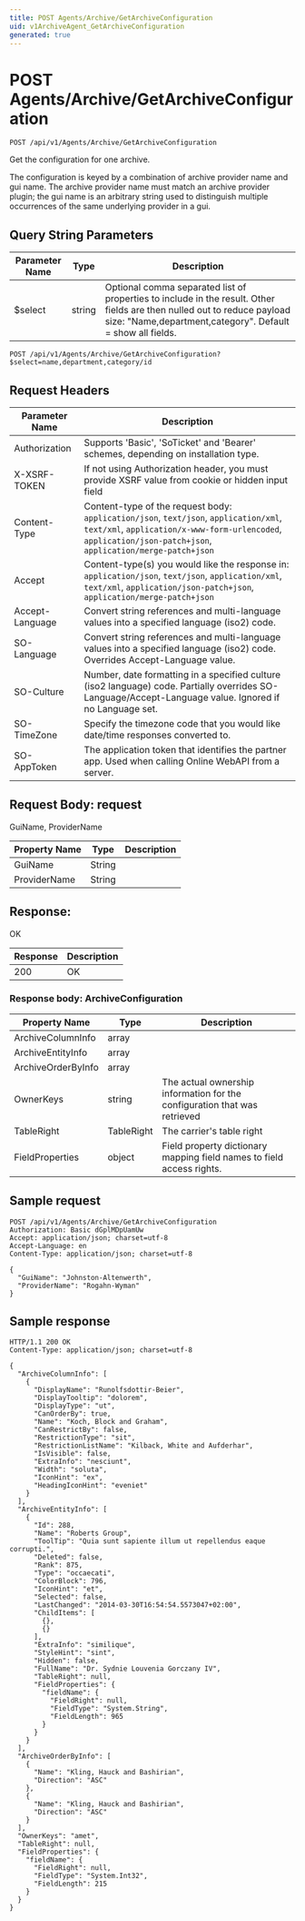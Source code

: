 ```yaml
---
title: POST Agents/Archive/GetArchiveConfiguration
uid: v1ArchiveAgent_GetArchiveConfiguration
generated: true
---
```


# POST Agents/Archive/GetArchiveConfiguration

```http
POST /api/v1/Agents/Archive/GetArchiveConfiguration
```

Get the configuration for one archive.


The configuration is keyed by a combination of archive provider name and gui name. The archive provider name must match an archive provider plugin; the gui name is an arbitrary string used to distinguish multiple occurrences of the same underlying provider in a gui.






## Query String Parameters

| Parameter Name | Type |  Description |
|----------------|------|--------------|
| $select | string |  Optional comma separated list of properties to include in the result. Other fields are then nulled out to reduce payload size: "Name,department,category". Default = show all fields. |

```http
POST /api/v1/Agents/Archive/GetArchiveConfiguration?$select=name,department,category/id
```


## Request Headers

| Parameter Name | Description |
|----------------|-------------|
| Authorization  | Supports 'Basic', 'SoTicket' and 'Bearer' schemes, depending on installation type. |
| X-XSRF-TOKEN   | If not using Authorization header, you must provide XSRF value from cookie or hidden input field |
| Content-Type | Content-type of the request body: `application/json`, `text/json`, `application/xml`, `text/xml`, `application/x-www-form-urlencoded`, `application/json-patch+json`, `application/merge-patch+json` |
| Accept         | Content-type(s) you would like the response in: `application/json`, `text/json`, `application/xml`, `text/xml`, `application/json-patch+json`, `application/merge-patch+json` |
| Accept-Language | Convert string references and multi-language values into a specified language (iso2) code. |
| SO-Language | Convert string references and multi-language values into a specified language (iso2) code. Overrides Accept-Language value. |
| SO-Culture | Number, date formatting in a specified culture (iso2 language) code. Partially overrides SO-Language/Accept-Language value. Ignored if no Language set. |
| SO-TimeZone | Specify the timezone code that you would like date/time responses converted to. |
| SO-AppToken | The application token that identifies the partner app. Used when calling Online WebAPI from a server. |

## Request Body: request 

GuiName, ProviderName 

| Property Name | Type |  Description |
|----------------|------|--------------|
| GuiName | String |  |
| ProviderName | String |  |

## Response:

OK

| Response | Description |
|----------------|-------------|
| 200 | OK |

### Response body: ArchiveConfiguration

| Property Name | Type |  Description |
|----------------|------|--------------|
| ArchiveColumnInfo | array |  |
| ArchiveEntityInfo | array |  |
| ArchiveOrderByInfo | array |  |
| OwnerKeys | string | The actual ownership information for the configuration that was retrieved |
| TableRight | TableRight | The carrier's table right |
| FieldProperties | object | Field property dictionary mapping field names to field access rights. |

## Sample request

```http!
POST /api/v1/Agents/Archive/GetArchiveConfiguration
Authorization: Basic dGplMDpUamUw
Accept: application/json; charset=utf-8
Accept-Language: en
Content-Type: application/json; charset=utf-8

{
  "GuiName": "Johnston-Altenwerth",
  "ProviderName": "Rogahn-Wyman"
}
```

## Sample response

```http_
HTTP/1.1 200 OK
Content-Type: application/json; charset=utf-8

{
  "ArchiveColumnInfo": [
    {
      "DisplayName": "Runolfsdottir-Beier",
      "DisplayTooltip": "dolorem",
      "DisplayType": "ut",
      "CanOrderBy": true,
      "Name": "Koch, Block and Graham",
      "CanRestrictBy": false,
      "RestrictionType": "sit",
      "RestrictionListName": "Kilback, White and Aufderhar",
      "IsVisible": false,
      "ExtraInfo": "nesciunt",
      "Width": "soluta",
      "IconHint": "ex",
      "HeadingIconHint": "eveniet"
    }
  ],
  "ArchiveEntityInfo": [
    {
      "Id": 288,
      "Name": "Roberts Group",
      "ToolTip": "Quia sunt sapiente illum ut repellendus eaque corrupti.",
      "Deleted": false,
      "Rank": 875,
      "Type": "occaecati",
      "ColorBlock": 796,
      "IconHint": "et",
      "Selected": false,
      "LastChanged": "2014-03-30T16:54:54.5573047+02:00",
      "ChildItems": [
        {},
        {}
      ],
      "ExtraInfo": "similique",
      "StyleHint": "sint",
      "Hidden": false,
      "FullName": "Dr. Sydnie Louvenia Gorczany IV",
      "TableRight": null,
      "FieldProperties": {
        "fieldName": {
          "FieldRight": null,
          "FieldType": "System.String",
          "FieldLength": 965
        }
      }
    }
  ],
  "ArchiveOrderByInfo": [
    {
      "Name": "Kling, Hauck and Bashirian",
      "Direction": "ASC"
    },
    {
      "Name": "Kling, Hauck and Bashirian",
      "Direction": "ASC"
    }
  ],
  "OwnerKeys": "amet",
  "TableRight": null,
  "FieldProperties": {
    "fieldName": {
      "FieldRight": null,
      "FieldType": "System.Int32",
      "FieldLength": 215
    }
  }
}
```